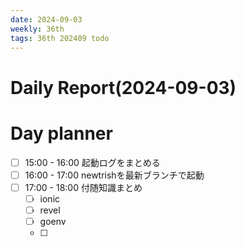 ```yaml
---
date: 2024-09-03
weekly: 36th
tags: 36th 202409 todo
---
```

# Daily Report(2024-09-03)


# Day planner

- [ ] 15:00 - 16:00 起動ログをまとめる
- [ ] 16:00 - 17:00 newtrishを最新ブランチで起動
- [ ] 17:00 - 18:00 付随知識まとめ
	- [ ] ionic
	- [ ] revel
	- [ ] goenv
	- [ ] 